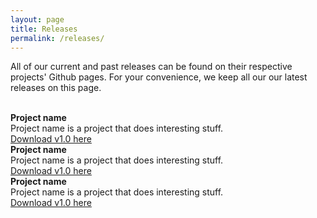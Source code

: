 ```yaml
---
layout: page
title: Releases
permalink: /releases/
---
```


All of our current and past releases can be found on their respective projects' Github pages. For your convenience, we keep all our our latest releases on this page.

<br />

<div class="well">
<strong>Project name</strong><br />
Project name is a project that does interesting stuff. <br />
<a href="http://thislinkgoesno.where">Download v1.0 here</a>
</div>

<div class="well">
<strong>Project name</strong><br />
Project name is a project that does interesting stuff. <br />
<a href="http://thislinkgoesno.where">Download v1.0 here</a>
</div>

<div class="well">
<strong>Project name</strong><br />
Project name is a project that does interesting stuff. <br />
<a href="http://thislinkgoesno.where">Download v1.0 here</a>
</div>